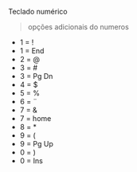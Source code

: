 Teclado numérico

> opções adicionais do numeros
- 1 = !
- 1 = End
- 2 = @
- 3 = #
- 3 = Pg Dn
- 4 = $
- 5 = %
- 6 = ¨
- 7 = &
- 7 = home
- 8 = *
- 9 = (
- 9 = Pg Up
- 0 = )
- 0 = Ins
